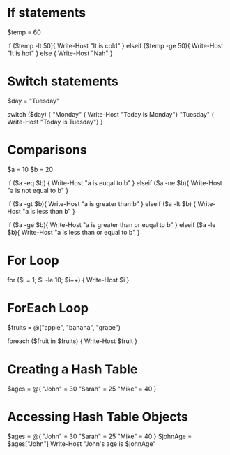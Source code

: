 # If statements
$temp = 60

if ($temp -lt 50){
    Write-Host "It is cold"
} elseif ($temp -ge 50){
    Write-Host "It is hot"
} else {
    Write-Host "Nah"
}


# Switch statements
$day = "Tuesday"

switch ($day) {
    "Monday" { Write-Host "Today is Monday"}
    "Tuesday" { Write-Host "Today is Tuesday"}
}


# Comparisons
$a = 10
$b = 20

if ($a -eq $b) {
    Write-Host "a is euqal to b"
} elseif ($a -ne $b){
    Write-Host "a is not equal to b"
}

if ($a -gt $b){
    Write-Host "a is greater than b"
} elseif ($a -lt $b) {
    Write-Host "a is less than b"
}


if ($a -ge $b){
    Write-Host "a is greater than or euqal to b"
} elseif ($a -le $b){
    Write-Host "a is less than or equal to b"
}


# For Loop

for ($i = 1; $i -le 10; $i++) {
    Write-Host $i
}


# ForEach Loop

$fruits = @("apple", "banana", "grape")

foreach ($fruit in $fruits) {
    Write-Host $fruit
}


# Creating a Hash Table

$ages = @{
    "John" = 30
    "Sarah" = 25
    "Mike" = 40
}


# Accessing Hash Table Objects

$ages = @{
    "John" = 30
    "Sarah" = 25
    "Mike" = 40
}
$johnAge = $ages["John"]
Write-Host "John's age is $johnAge"



